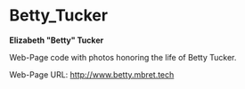 # Betty_Tucker
**Elizabeth "Betty" Tucker**

Web-Page code with photos honoring the life of Betty Tucker.

Web-Page URL: http://www.betty.mbret.tech

